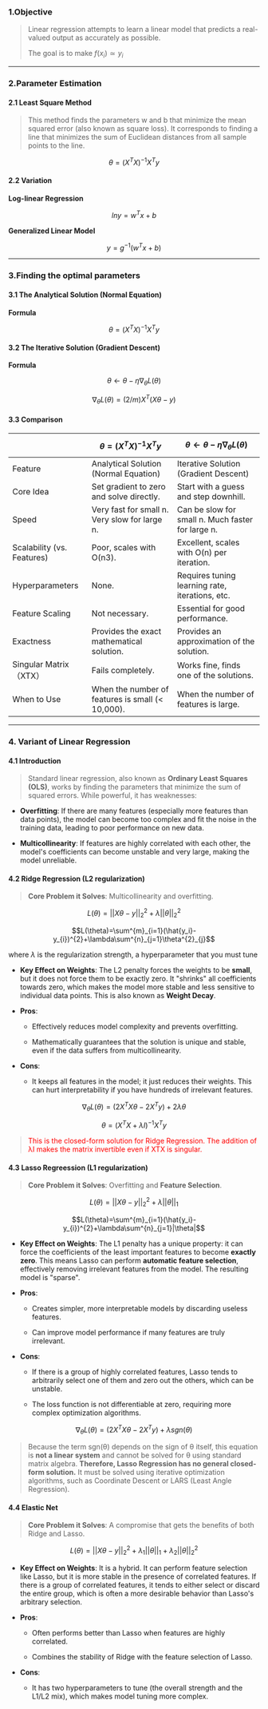 ### 1.Objective

>Linear regression attempts to learn a linear model that predicts a real-valued output as accurately as possible.
>
>The goal is to make $f(x_{i})≃ y_{i}$

***
### 2.Parameter Estimation

#### 2.1 Least Square Method

>This method finds the parameters w and b that minimize the mean squared error (also known as square loss). It corresponds to finding a line that minimizes the sum of Euclidean distances from all sample points to the line.

$$\theta=(X^{T}X)^{-1}X^{T}y$$

#### 2.2 Variation

**Log-linear Regression**

$$lny=w^{T}x+b$$

**Generalized Linear Model**

$$y=g^{-1}(w^{T}x+b)$$


***
### 3.Finding the optimal parameters

#### 3.1 The Analytical Solution (Normal Equation)

**Formula**

$$\theta = (X^{T}X)^{-1}X^{T}y$$

#### 3.2 The Iterative Solution (Gradient Descent)

**Formula**

$$\theta \leftarrow \theta-η\nabla_{\theta}L(\theta)$$

$$\nabla_{\theta}L(\theta)=(2/m)X^{T}(X\theta-y)$$

#### 3.3 Comparison

|                            | $$\theta = (X^{T}X)^{-1}X^{T}y$$                 | $$\theta \leftarrow \theta-η\nabla_{\theta}L(\theta)$$ |
| -------------------------- | ------------------------------------------------ | ------------------------------------------------------ |
| Feature                    | Analytical Solution (Normal Equation)            | Iterative Solution (Gradient Descent)                  |
| Core Idea                  | Set gradient to zero and solve directly.         | Start with a guess and step downhill.                  |
| Speed                      | Very fast for small n. Very slow for large n.    | Can be slow for small n. Much faster for large n.      |
| Scalability (vs. Features) | Poor, scales with O(n3).                         | Excellent, scales with O(n) per iteration.             |
| Hyperparameters            | None.                                            | Requires tuning learning rate, iterations, etc.        |
| Feature Scaling            | Not necessary.                                   | Essential for good performance.                        |
| Exactness                  | Provides the exact mathematical solution.        | Provides an approximation of the solution.             |
| Singular Matrix （XTX）      | Fails completely.                                | Works fine, finds one of the solutions.                |
| When to Use                | When the number of features is small (< 10,000). | When the number of features is large.                  |

***
### 4. Variant of Linear Regression

#### 4.1 Introduction

>Standard linear regression, also known as **Ordinary Least Squares (OLS)**, works by finding the parameters that minimize the sum of squared errors. While powerful, it has weaknesses:

- **Overfitting**: If there are many features (especially more features than data points), the model can become too complex and fit the noise in the training data, leading to poor performance on new data.
    
- **Multicollinearity**: If features are highly correlated with each other, the model's coefficients can become unstable and very large, making the model unreliable.

#### 4.2  Ridge Regression (L2 regularization) 

>**Core Problem it Solves**: Multicollinearity and overfitting.

$$L(\theta)=||X\theta-y||^{2}_{2}+\lambda||\theta||^{2}_{2}$$

$$L(\theta)=\sum^{m}_{i=1}(\hat{y_i}-y_{i})^{2}+\lambda\sum^{n}_{j=1}\theta^{2}_{j}$$

where $\lambda$ is the regularization strength, a hyperparameter that you must tune

- **Key Effect on Weights**: The L2 penalty forces the weights to be **small**, but it does not force them to be exactly zero. It "shrinks" all coefficients towards zero, which makes the model more stable and less sensitive to individual data points. This is also known as **Weight Decay**.
    
- **Pros**:
    
    - Effectively reduces model complexity and prevents overfitting.
        
    - Mathematically guarantees that the solution is unique and stable, even if the data suffers from multicollinearity.
        
- **Cons**:
    
    - It keeps all features in the model; it just reduces their weights. This can hurt interpretability if you have hundreds of irrelevant features.

$$\nabla_{\theta}L(\theta)=(2X^{T}X\theta-2X^{T}y)+2\lambda\theta$$

$$\theta=(X^{T}X+\lambda I)^{-1}X^{T}y$$
><font color="Red">This is the closed-form solution for Ridge Regression. The addition of λI makes the matrix invertible even if XTX is singular.</font>

#### 4.3 Lasso Regreession (L1 regularization)

>**Core Problem it Solves**: Overfitting and **Feature Selection**.

$$L(\theta)=||X\theta-y||^{2}_{2}+\lambda||\theta||_{1}$$

$$L(\theta)=\sum^{m}_{i=1}(\hat{y_i}-y_{i})^{2}+\lambda\sum^{n}_{j=1}|\theta|$$

- **Key Effect on Weights**: The L1 penalty has a unique property: it can force the coefficients of the least important features to become **exactly zero**. This means Lasso can perform **automatic feature selection**, effectively removing irrelevant features from the model. The resulting model is "sparse".
    
- **Pros**:
    
    - Creates simpler, more interpretable models by discarding useless features.
        
    - Can improve model performance if many features are truly irrelevant.
        
- **Cons**:
    
    - If there is a group of highly correlated features, Lasso tends to arbitrarily select one of them and zero out the others, which can be unstable.
        
    - The loss function is not differentiable at zero, requiring more complex optimization algorithms.

$$\nabla_{\theta}L(\theta)=(2X^{T}X\theta-2X^{T}y)+\lambda sgn(\theta)$$

>Because the term sgn(θ) depends on the sign of θ itself, this equation is **not a linear system** and cannot be solved for θ using standard matrix algebra. **Therefore, Lasso Regression has no general closed-form solution.** It must be solved using iterative optimization algorithms, such as Coordinate Descent or LARS (Least Angle Regression).

#### 4.4 Elastic Net

>**Core Problem it Solves**: A compromise that gets the benefits of both Ridge and Lasso.

$$L(\theta)=||X\theta-y||^{2}_{2}+\lambda_{1}||\theta||_{1}+\lambda_{2}||\theta||^{2}_{2}$$

- **Key Effect on Weights**: It is a hybrid. It can perform feature selection like Lasso, but it is more stable in the presence of correlated features. If there is a group of correlated features, it tends to either select or discard the entire group, which is often a more desirable behavior than Lasso's arbitrary selection.
    
- **Pros**:
    
    - Often performs better than Lasso when features are highly correlated.
        
    - Combines the stability of Ridge with the feature selection of Lasso.
        
- **Cons**:
    
    - It has two hyperparameters to tune (the overall strength and the L1/L2 mix), which makes model tuning more complex.